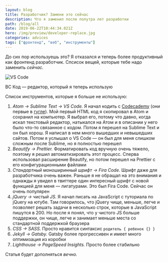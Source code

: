```yaml
---
layout: blog
title: Разработчик? Замени это сейчас
description: Что я заменил после полутра лет разработки
path: /blog/all
date: 2019-06-22T10:44:34.021Z
hero: /img/preview/developer-replace.jpg
categories: advices
tags: ["фронтенд", "веб", "инструменты"]
---
```


До сих пор используешь это? Я отказался и теперь более продуктивный как фронтенд разработчик. Спсисок вещей, которые тебе надо заменить _сейчас._

![VS Code](/img/vscode.jpg "VS Code")

<figcaption>ВС Код — редактор, который я теперь использую</figcaption>

Список инструментов, которые я больше не использую:

1. _Atom → Sublime Text → VS Code._ Я начал кодить с [Codecademy](https://www.codecademy.com) (они первые в [гугле](https://www.google.com/search?client=firefox-b-d&q=learn+to+code)). Мой первый HTML код я скопировал в Atom и сохранил на компьютер. Я выбрал его, потому что давно, когда искал текстовый редактор, натыкался на Атом и в описании у него было что-то связанное с кодом. Потом я перешел на Sublime Text и он был хорош. Я написал в нем много вышедших и невышедших сайтов. Потом я услышал о VS Code — он был для меня слишком сложным после Sublime, но я полностью перешел
2. _Beautify → Prettier._ Форматировать код вручную очень тяжело, поэтому я решил автоматизировать этот процесс. Сперва использовал расширение Beautify, но потом перешел на Prettier с его конфигурационными файлами
3. _Стандартный моноширинный шрифт → Fira Code._ Шрифт даже для разработчика очень важен. Раньше я не обращал на это внимания и однажды я увидел в твиттере один интересный шрифт с новой функцией для меня — лигатурами. Это был Fira Code. Сейчас он очень популярен
4. _jQuery → чистый JS._ Я начал писать на JavaScript с туториала по jQuery на ютубе. Там говорилось, что jQuery чище, меньше, легче и позволяет решать задачи в несколько строк, которые в JavaScript пишутся в 200. Но после я понял, что у чистого JS больше поддержки, он чище, легче и занимает меньше места со стандартной поддержкой браузера
5. _CSS → SASS._ Просто нравится синтаксис `родитель { ребенок {} }`
6. _Jekyll → Gatsby._ Gatsby более прогрессивен и имеет много оптимизация из коробки
7. _Lighthouse → PageSpeed Insights._ Просто более стабильно

Статья будет дополняться _вечно._
